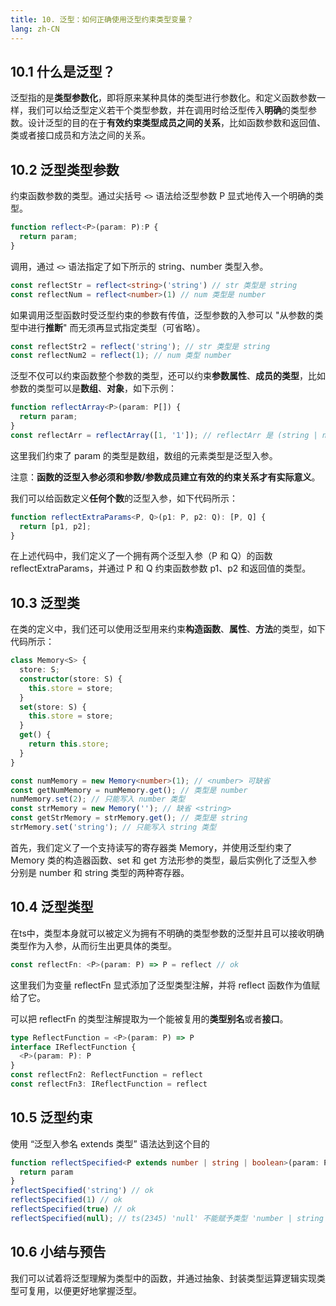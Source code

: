 ```yaml
---
title: 10. 泛型：如何正确使用泛型约束类型变量？
lang: zh-CN
---
```


## 10.1 什么是泛型？

泛型指的是**类型参数化**，即将原来某种具体的类型进行参数化。和定义函数参数一样，我们可以给泛型定义若干个类型参数，并在调用时给泛型传入**明确**的类型参数。设计泛型的目的在于**有效约束类型成员之间的关系**，比如函数参数和返回值、类或者接口成员和方法之间的关系。

## 10.2 泛型类型参数

约束函数参数的类型。通过尖括号 `<>` 语法给泛型参数 P 显式地传入一个明确的类型。

```ts
function reflect<P>(param: P):P {
  return param;
}
```

调用，通过 `<>` 语法指定了如下所示的 string、number 类型入参。

```ts
const reflectStr = reflect<string>('string') // str 类型是 string
const reflectNum = reflect<number>(1) // num 类型是 number
```

如果调用泛型函数时受泛型约束的参数有传值，泛型参数的入参可以 "从参数的类型中进行**推断**" 而无须再显式指定类型（可省略）。

```ts
const reflectStr2 = reflect('string'); // str 类型是 string
const reflectNum2 = reflect(1); // num 类型 number
```

泛型不仅可以约束函数整个参数的类型，还可以约束**参数属性**、**成员的类型**，比如参数的类型可以是**数组**、**对象**，如下示例：

```ts
function reflectArray<P>(param: P[]) {
  return param;
}
const reflectArr = reflectArray([1, '1']); // reflectArr 是 (string | number)[]
```

这里我们约束了 param 的类型是数组，数组的元素类型是泛型入参。

注意：**函数的泛型入参必须和参数/参数成员建立有效的约束关系才有实际意义**。

我们可以给函数定义**任何个数**的泛型入参，如下代码所示：

```ts
function reflectExtraParams<P, Q>(p1: P, p2: Q): [P, Q] {
  return [p1, p2];
}
```

在上述代码中，我们定义了一个拥有两个泛型入参（P 和 Q）的函数 reflectExtraParams，并通过 P 和 Q 约束函数参数 p1、p2 和返回值的类型。

## 10.3 泛型类

在类的定义中，我们还可以使用泛型用来约束**构造函数**、**属性**、**方法**的类型，如下代码所示：

```ts
class Memory<S> {
  store: S;
  constructor(store: S) {
    this.store = store;
  }
  set(store: S) {
    this.store = store;
  }
  get() {
    return this.store;
  }
}

const numMemory = new Memory<number>(1); // <number> 可缺省
const getNumMemory = numMemory.get(); // 类型是 number
numMemory.set(2); // 只能写入 number 类型
const strMemory = new Memory(''); // 缺省 <string>
const getStrMemory = strMemory.get(); // 类型是 string
strMemory.set('string'); // 只能写入 string 类型
```

首先，我们定义了一个支持读写的寄存器类 Memory，并使用泛型约束了 Memory 类的构造器函数、set 和 get 方法形参的类型，最后实例化了泛型入参分别是 number 和 string 类型的两种寄存器。

## 10.4 泛型类型

在ts中，类型本身就可以被定义为拥有不明确的类型参数的泛型并且可以接收明确类型作为入参，从而衍生出更具体的类型。

```ts
const reflectFn: <P>(param: P) => P = reflect // ok
```

这里我们为变量 reflectFn 显式添加了泛型类型注解，并将 reflect 函数作为值赋给了它。

可以把 reflectFn 的类型注解提取为一个能被复用的**类型别名**或者**接口**。

```ts
type ReflectFunction = <P>(param: P) => P
interface IReflectFunction {
  <P>(param: P): P
}
const reflectFn2: ReflectFunction = reflect
const reflectFn3: IReflectFunction = reflect
```

## 10.5 泛型约束

使用 “泛型入参名 extends 类型” 语法达到这个目的

```ts
function reflectSpecified<P extends number | string | boolean>(param: P): P {
  return param
}
reflectSpecified('string') // ok
reflectSpecified(1) // ok
reflectSpecified(true) // ok
reflectSpecified(null); // ts(2345) 'null' 不能赋予类型 'number | string | boolean'
```

## 10.6 小结与预告

我们可以试着将泛型理解为类型中的函数，并通过抽象、封装类型运算逻辑实现类型可复用，以便更好地掌握泛型。
